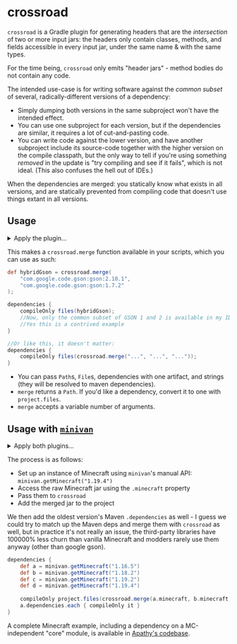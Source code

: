 # crossroad

`crossroad` is a Gradle plugin for generating headers that are the *intersection* of two or more input jars: the headers only contain classes, methods, and fields accessible in every input jar, under the same name & with the same types.

For the time being, `crossroad` only emits "header jars" - method bodies do not contain any code.

The intended use-case is for writing software against the *common subset* of several, radically-different versions of a dependency:

* Simply dumping both versions in the same subproject won't have the intended effect.
* You can use one subproject for each version, but if the dependencies are similar, it requires a lot of cut-and-pasting code.
* You can write code against the lower version, and have another subproject include its source-code together with the higher version on the compile classpath, but the only way to tell if you're using something *removed* in the update is "try compiling and see if it fails", which is not ideal. (This also confuses the hell out of IDEs.)

When the dependencies are merged: you statically know what exists in all versions, and are statically prevented from compiling code that doesn't use things extant in all versions.

## Usage

<details><summary>Apply the plugin...</summary>

```gradle
buildscript {
	repositories {
		mavenCentral()
		maven { url "https://repo.sleeping.town/" }
	}
	dependencies {
		classpath "agency.highlysuspect:crossroad:0.3"
	}
}

apply plugin: "java"
apply plugin: "agency.highlysuspect.crossroad"
```

</details>

This makes a `crossroad.merge` function available in your scripts, which you can use as such:

```gradle
def hybridGson = crossroad.merge(
	"com.google.code.gson:gson:2.10.1",
	"com.google.code.gson:gson:1.7.2"
);

dependencies {
	compileOnly files(hybridGson);
	//Now, only the common subset of GSON 1 and 2 is available in my IDE.
	//Yes this is a contrived example
}

//Or like this, it doesn't matter:
dependencies {
	compileOnly files(crossroad.merge("...", "...", "..."));
}
```

* You can pass `Path`s, `File`s, dependencies with one artifact, and strings (they will be resolved to maven dependencies).
* `merge` returns a `Path`. If you'd like a dependency, convert it to one with `project.files`.
* `merge` accepts a variable number of arguments.

## Usage with [`minivan`](https://github.com/CrackedPolishedBlackstoneBricksMC/minivan)

<details><summary>Apply both plugins...</summary>

```gradle
buildscript {
	repositories {
		maven { url = "https://maven.fabricmc.net/"}
		maven { url = "https://repo.sleeping.town/" }
		gradlePluginPortal()
	}
	dependencies {
		classpath "agency.highlysuspect:minivan:0.2"
		classpath "agency.highlysuspect:crossroad:0.3"
	}
}

apply plugin: "java"
apply plugin: "agency.highlysuspect.minivan"
apply plugin: "agency.highlysuspect.crossroad"
```

</details>

The process is as follows:

* Set up an instance of Minecraft using `minivan`'s manual API: `minivan.getMinecraft("1.19.4")`
* Access the raw Minecraft jar using the `.minecraft` property
* Pass them to `crossroad`
* Add the merged jar to the project

We then add the oldest version's Maven `.dependencies` as well - I guess we could try to match up the Maven deps and merge them with `crossroad` as well, but in practice it's not really an issue, the third-party libraries have 100000% less churn than vanilla Minecraft and modders rarely use them anyway (other than google gson).

```gradle
dependencies {
	def a = minivan.getMinecraft("1.16.5")
	def b = minivan.getMinecraft("1.18.2")
	def c = minivan.getMinecraft("1.19.2")
	def d = minivan.getMinecraft("1.19.4")
	
	compileOnly project.files(crossroad.merge(a.minecraft, b.minecraft, c.minecraft, d.minecraft))
	a.dependencies.each { compileOnly it }
}
```

A complete Minecraft example, including a dependency on a MC-independent "core" module, is available in [Apathy's codebase](https://github.com/quat1024/apathy/blob/844593e07da3b6597147c0dc8924f8a1ee40fe8b/core-plus-minecraft-1.16-thru-1.19.4/build.gradle).